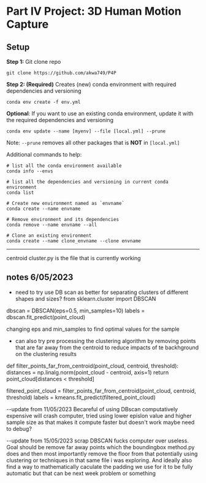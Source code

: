 # Part IV Project: 3D Human Motion Capture
## Setup
**Step 1:** Git clone repo
```
git clone https://github.com/akwa749/P4P
```

**Step 2: (Required)** Creates (new) conda environment with required dependencies and versioning
```
conda env create -f env.yml
```

**Optional**: If you want to use an existing conda environment, update it with the required dependencies and versioning
```
conda env update --name [myenv] --file [local.yml] --prune
```
Note: `--prune` removes all other packages that is **NOT** in `[local.yml]`

Additional commands to help:
```
# list all the conda environment available
conda info --envs   

# list all the dependencies and versioning in current conda environment
conda list

# Create new environment named as `envname`
conda create --name envname

# Remove environment and its dependencies
conda remove --name envname --all

# Clone an existing environment
conda create --name clone_envname --clone envname
```

<!-- ## Errors: SSL Error 
copy the following files from CONDA_PATH\Library\bin to CONDA_PATH\DLLs
```
libcrypto-1_1-x64.*
libssl-1_1-x64.*
```
--- -->

---
centroid cluster.py
is the file that is currently working

## notes 6/05/2023  

- need to try use DB scan as better for separating clusters of different shapes and sizes?
from sklearn.cluster import DBSCAN

dbscan = DBSCAN(eps=0.5, min_samples=10)
labels = dbscan.fit_predict(point_cloud)

changing eps and min_samples to find optimal values for the sample

- can also try pre processing the clustering algorithm by removing points that are far away from the centroid
to reduce impacts of te backhground on the clustering results

def filter_points_far_from_centroid(point_cloud, centroid, threshold):
    distances = np.linalg.norm(point_cloud - centroid, axis=1)
    return point_cloud[distances < threshold]

filtered_point_cloud = filter_points_far_from_centroid(point_cloud, centroid, threshold)
labels = kmeans.fit_predict(filtered_point_cloud)



--update from 11/05/2023
Becareful of using DBscan computatively expensive will crash computer, tried using lower epislon value and higher
sample size as that makes it compute faster but doesn't work maybe need to debug?


--update from 15/05/2023
scrap DBSCAN fucks computer over useless.
Goal should be remove far away points which the boundingbox method.py does and then most importantly remove the floor from that potentially using clustering or techniques in that same file i was exploring. And ideally also find a way to mathematically caculate the padding we use for it to be fully automatic but that can be next week problem or something